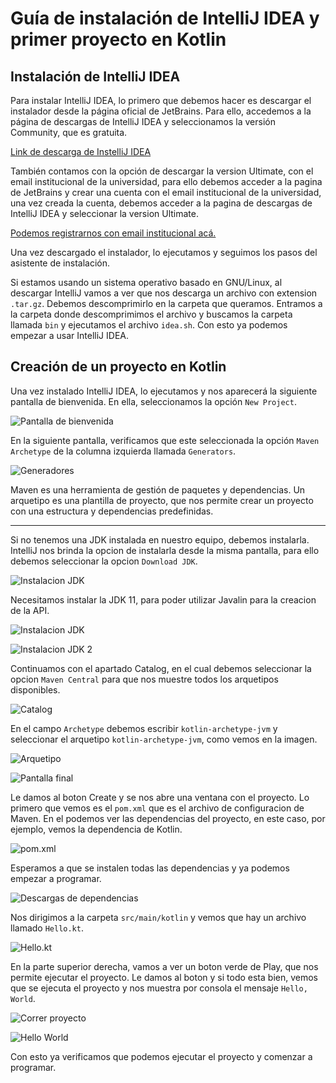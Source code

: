 # Guía de instalación de IntelliJ IDEA y primer proyecto en Kotlin

## Instalación de IntelliJ IDEA

Para instalar IntelliJ IDEA, lo primero que debemos hacer es descargar el instalador desde la página oficial de JetBrains. Para ello, accedemos a la página de descargas de IntelliJ IDEA y seleccionamos la versión Community, que es gratuita.

[Link de descarga de InstelliJ IDEA](https://www.jetbrains.com/idea/download/)

También contamos con la opción de descargar la version Ultimate, con el email institucional de la universidad, para ello debemos acceder a la pagina de JetBrains y crear una cuenta con el email institucional de la universidad, una vez creada la cuenta, debemos acceder a la pagina de descargas de IntelliJ IDEA y seleccionar la version Ultimate.

[Podemos registrarnos con email institucional acá.](https://www.jetbrains.com/community/education/#students)

Una vez descargado el instalador, lo ejecutamos y seguimos los pasos del asistente de instalación.

Si estamos usando un sistema operativo basado en GNU/Linux, al descargar IntelliJ vamos a ver que nos descarga un archivo con extension `.tar.gz`. Debemos descomprimirlo en la carpeta que queramos. Entramos a la carpeta donde descomprimimos el archivo y buscamos la carpeta llamada `bin` y ejecutamos el archivo `idea.sh`. Con esto ya podemos empezar a usar IntelliJ IDEA.

## Creación de un proyecto en Kotlin

Una vez instalado IntelliJ IDEA, lo ejecutamos y nos aparecerá la siguiente pantalla de bienvenida. En ella, seleccionamos la opción `New Project`.

![Pantalla de bienvenida](./_img_intellij/Screenshot%202023-08-17%20at%2017.21.55.png)

En la siguiente pantalla, verificamos que este seleccionada la opción `Maven Archetype` de la columna izquierda llamada `Generators`.

![Generadores](./_img_intellij/Screenshot%202023-08-17%20at%2017.23.31.png)

Maven es una herramienta de gestión de paquetes y dependencias. Un arquetipo es una plantilla de proyecto, que nos permite crear un proyecto con una estructura y dependencias predefinidas.

---

Si no tenemos una JDK instalada en nuestro equipo, debemos instalarla. IntelliJ nos brinda la opcion de instalarla desde la misma pantalla, para ello debemos seleccionar la opcion `Download JDK`.

![Instalacion JDK](./_img_intellij/Screenshot%202023-08-17%20at%2017.24.15.png)

Necesitamos instalar la JDK 11, para poder utilizar Javalin para la creacion de la API.

![Instalacion JDK](./_img_intellij/Screenshot%202023-08-17%20at%2017.24.49.png)

![Instalacion JDK 2](./_img_intellij/Screenshot%202023-08-17%20at%2017.25.12.png)

Continuamos con el apartado Catalog, en el cual debemos seleccionar la opcion `Maven Central` para que nos muestre todos los arquetipos disponibles.

![Catalog](./_img_intellij/Screenshot%202023-08-17%20at%2017.26.13.png)

En el campo `Archetype` debemos escribir `kotlin-archetype-jvm` y seleccionar el arquetipo `kotlin-archetype-jvm`, como vemos en la imagen.

![Arquetipo](./_img_intellij/Screenshot%202023-08-17%20at%2017.26.55.png)

![Pantalla final](./_img_intellij/Screenshot%202023-08-17%20at%2017.27.07.png)

Le damos al boton Create y se nos abre una ventana con el proyecto. Lo primero que vemos es el `pom.xml` que es el archivo de configuracion de Maven. En el podemos ver las dependencias del proyecto, en este caso, por ejemplo, vemos la dependencia de Kotlin.

![pom.xml](./_img_intellij/Screenshot%202023-08-17%20at%2017.27.26.png)

Esperamos a que se instalen todas las dependencias y ya podemos empezar a programar.

![Descargas de dependencias](./_img_intellij/Screenshot%202023-08-17%20at%2017.27.43.png)

Nos dirigimos a la carpeta `src/main/kotlin` y vemos que hay un archivo llamado `Hello.kt`.

![Hello.kt](./_img_intellij/Screenshot%202023-08-17%20at%2017.29.40.png)

En la parte superior derecha, vamos a ver un boton verde de Play, que nos permite ejecutar el proyecto. Le damos al boton y si todo esta bien, vemos que se ejecuta el proyecto y nos muestra por consola el mensaje `Hello, World`.

![Correr proyecto](./_img_intellij/Screenshot%202023-08-17%20at%2017.30.00.png)

![Hello World](./_img_intellij/Screenshot%202023-08-17%20at%2017.30.21.png)

Con esto ya verificamos que podemos ejecutar el proyecto y comenzar a programar.
